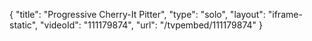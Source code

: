 {
    "title": "Progressive Cherry-It Pitter",
    "type": "solo",
    "layout": "iframe-static",
    "videoId": "111179874",
    "url": "\/tvpembed\/111179874"
}